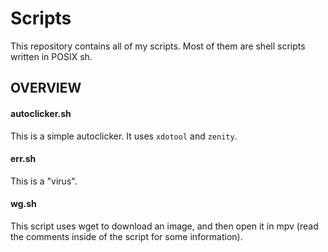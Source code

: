# Scripts

This repository contains all of my scripts. Most of them are shell scripts written in POSIX sh.

## OVERVIEW

#### autoclicker.sh

This is a simple autoclicker. It uses `xdotool` and `zenity`.

#### err.sh

This is a "virus".

#### wg.sh

This script uses wget to download an image, and then open it in mpv (read the comments inside of the script for some information).
